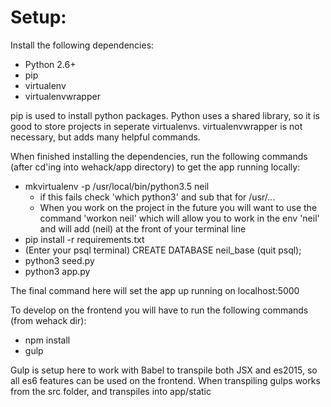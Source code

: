 # Setup:

Install the following dependencies:
- Python 2.6+
- pip
- virtualenv
- virtualenvwrapper

pip is used to install python packages. Python uses a shared library, so it is good to store projects in
seperate virtualenvs. virtualenvwrapper is not necessary, but adds many helpful commands.

When finished installing the dependencies, run the following commands
(after cd'ing into wehack/app directory) to get the app running locally:
- mkvirtualenv -p /usr/local/bin/python3.5 neil
  - if this fails check 'which python3' and sub that for /usr/...
  - When you work on the project in the future you will want to use the command 'workon neil' which will allow you to work in the env 'neil' and will add (neil) at the front of your terminal line
- pip install -r requirements.txt
- (Enter your psql terminal) CREATE DATABASE neil_base (quit psql);
- python3 seed.py
- python3 app.py

The final command here will set the app up running on localhost:5000

To develop on the frontend you will have to run the following commands (from wehack dir):
- npm install
- gulp

Gulp is setup here to work with Babel to transpile both JSX and es2015, so all
es6 features can be used on the frontend. When transpiling gulps works from the src folder, and transpiles
into app/static
